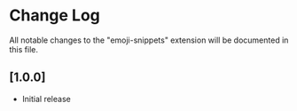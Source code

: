 # Change Log

All notable changes to the "emoji-snippets" extension will be documented in this file.

## [1.0.0]

- Initial release
